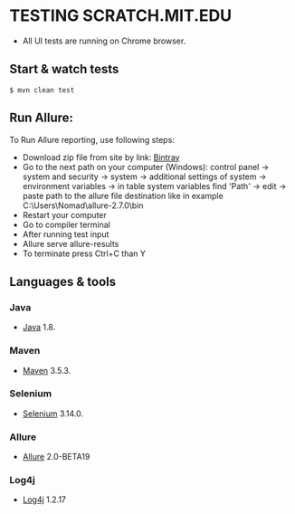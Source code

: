 
# TESTING SCRATCH.MIT.EDU

-  All UI tests are running on Chrome browser.

## Start & watch tests

    $ mvn clean test

## Run Allure:

To Run Allure reporting, use following steps:
- Download zip file from site by link: [Bintray](https://bintray.com/qameta/generic/allure2)
- Go to the next path on your computer (Windows): control panel -> system and security -> system -> additional settings of system -> environment variables
   -> in table system variables find 'Path' -> edit -> paste path to the allure file destination like in example
   C:\Users\Nomad\allure-2.7.0\bin
- Restart your computer
- Go to compiler terminal
- After running test input
- Allure serve allure-results
- To terminate press Ctrl+C than Y

## Languages & tools

### Java

- [Java](https://www.java.com) 1.8.

### Maven

- [Maven](https://maven.apache.org/) 3.5.3.

### Selenium

- [Selenium](https://www.seleniumhq.org/) 3.14.0.

### Allure

- [Allure](http://allure.qatools.ru/) 2.0-BETA19

### Log4j

- [Log4j](http://logging.apache.org/log4j/1.2/) 1.2.17

